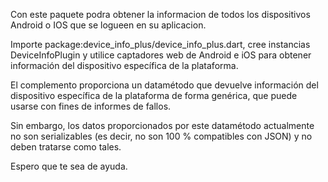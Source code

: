 Con este paquete podra obtener la informacion de todos los dispositivos Android o IOS que se logueen en su aplicacion.




Importe package:device_info_plus/device_info_plus.dart, cree instancias DeviceInfoPlugin y utilice captadores web de Android e iOS para obtener información del dispositivo específica de la plataforma.


El complemento proporciona un datamétodo que devuelve información del dispositivo específica de la plataforma de forma genérica, que puede usarse con fines de informes de fallos.

Sin embargo, los datos proporcionados por este datamétodo actualmente no son serializables (es decir, no son 100 % compatibles con JSON) y no deben tratarse como tales.


Espero que te sea de ayuda.
